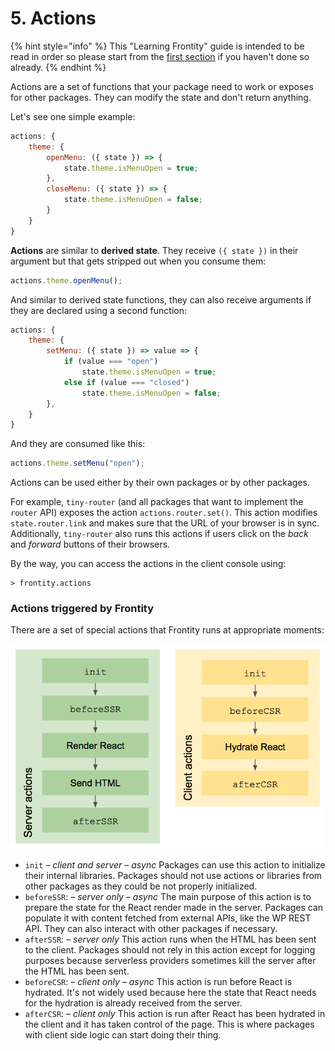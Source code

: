 # 5. Actions

{% hint style="info" %}
This "Learning Frontity" guide is intended to be read in order so please start from the [first section](settings.md) if you haven't done so already.
{% endhint %}

Actions are a set of functions that your package need to work or exposes for other packages. They can modify the state and don't return anything.

Let's see one simple example:

```javascript
actions: {
    theme: {
        openMenu: ({ state }) => {
            state.theme.isMenuOpen = true;
        },
        closeMenu: ({ state }) => {
            state.theme.isMenuOpen = false;
        } 
    }
}
```

**Actions** are similar to **derived state**. They receive `({ state })` in their argument but that gets stripped out when you consume them:

```jsx
actions.theme.openMenu();
```

And similar to derived state functions, they can also receive arguments if they are declared using a second function:

```javascript
actions: {
    theme: {
        setMenu: ({ state }) => value => {
            if (value === "open")
                state.theme.isMenuOpen = true;
            else if (value === "closed")
                state.theme.isMenuOpen = false;
        },
    }
}
```

And they are consumed like this:

```jsx
actions.theme.setMenu("open");
```

Actions can be used either by their own packages or by other packages.

For example, `tiny-router` \(and all packages that want to implement the `router` API\) exposes the action `actions.router.set()`. This action modifies `state.router.link` and makes sure that the URL of your browser is in sync. Additionally, `tiny-router` also runs this actions if users click on the _back_ and _forward_ buttons of their browsers.

By the way, you can access the actions in the client console using:

```text
> frontity.actions
```

### Actions triggered by Frontity

There are a set of special actions that Frontity runs at appropriate moments:

![](../.gitbook/assets/screen-shot-2019-06-03-at-17.19.03.png)

* `init` _– client and server – async_ Packages can use this action to initialize their internal libraries. Packages should not use actions or libraries from other packages as they could be not properly initialized.
* `beforeSSR`: _– server only – async_ The main purpose of this action is to prepare the state for the React render made in the server. Packages can populate it with content fetched from external APIs, like the WP REST API. They can also interact with other packages if necessary.
* `afterSSR`: _– server only_ This action runs when the HTML has been sent to the client. Packages should not rely in this action except for logging purposes because serverless providers sometimes kill the server after the HTML has been sent.
* `beforeCSR`: _– client only – async_ This action is run before React is hydrated. It's not widely used because here the state that React needs for the hydration is already received from the server.
* `afterCSR`: _– client only_ This action is run after React has been hydrated in the client and it has taken control of the page. This is where packages with client side logic can start doing their thing.

